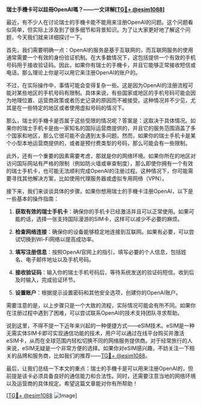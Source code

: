 **瑞士手機卡可以註冊OpenAI嗎？——一文详解[[TG💪+ @esim1088](https://t.me/s/esim1088)]**

最近，有不少人在讨论瑞士的手機卡能不能用来注册OpenAI的问题。这个问题看似简单，但实际上涉及到了很多细节和背景知识。为了让大家更好地了解这个问题，今天我们就来详细探讨一下。

首先，我们需要明确一点：OpenAI的服务是基于互联网的，而互联网服务的使用通常需要一个有效的身份验证机制。在大多数情况下，这包括提供一个有效的手机号码用于接收验证码。因此，如果你有瑞士的手機卡，并且它能够正常接收短信或电话，那么理论上你是可以用它来注册OpenAI的账户的。

不过，在实际操作中，事情可能会变得复杂一些。这是因为OpenAI的注册流程可能对某些地区的手机号码有限制。具体来说，有些国家或地区的手机号码可能会因为地理位置、运营商政策或者历史记录的原因而不被接受。这种情况并不少见，尤其是在一些特定的地区或者使用虚拟号码的情况下。

那么，瑞士的手機卡是否属于这些受限的情况呢？答案是：这取决于具体情况。如果你的瑞士手机卡是由一家知名的国际运营商提供的，并且它的服务范围涵盖了多个国家和地区，那么它很可能不会遇到太多问题。然而，如果你的瑞士手机卡是某个小型本地运营商提供的，或者是预付费类型的号码，那么可能会有一些限制。

此外，还有一个重要的因素需要考虑，那就是你的网络环境。如果你所在的地区对访问国际网站有严格的限制（例如防火墙或审查制度），那么即使你拥有一个有效的瑞士手机卡，也可能无法顺利完成OpenAI的注册过程。这种情况下，你可能需要寻找其他解决方案，比如使用代理服务器或虚拟专用网络（VPN）。

接下来，我们来谈谈具体的步骤。如果你想用瑞士的手機卡注册OpenAI，以下是一些基本的操作指南：

1. **获取有效的瑞士手机卡**：确保你的手机卡已经激活并且可以正常使用。如果可能的话，选择一张支持国际漫游的SIM卡，这样可以减少不必要的麻烦。

2. **检查网络连接**：确保你的设备能够稳定地连接到互联网。如果有必要，可以尝试切换到Wi-Fi网络以提高成功率。

3. **填写注册信息**：按照OpenAI官网上的指引，填写必要的个人信息，包括姓名、电子邮件地址以及手机号码。

4. **接收验证码**：输入你的瑞士手机号码后，等待系统发送的验证码短信。收到后及时输入，完成验证环节。

5. **设置账户**：根据提示设置密码和其他安全选项，创建你的OpenAI账户。

需要注意的是，以上步骤只是一个大致的流程，实际情况可能会有所不同。如果你在注册过程中遇到了困难，可以尝试联系OpenAI的技术支持团队寻求帮助。

说到这里，不得不提一下近年来兴起的一种便捷方式——eSIM技术。eSIM是一种无需实体SIM卡即可实现通信功能的技术，用户可以通过在线平台购买并激活eSIM卡，从而在全球范围内轻松切换不同的网络服务提供商。对于经常旅行的人来说，eSIM无疑是一个非常方便的选择。如果你对eSIM感兴趣，不妨关注一下相关的品牌和服务商，比如我们的推荐——[TG💪+ @esim1088](https://t.me/s/esim1088)。

最后，让我们总结一下本文的重点：瑞士的手機卡是可以用来注册OpenAI的，但前提是该卡必须具备良好的通信能力和合法性。同时，还需要注意当地的网络环境以及运营商的具体规定。希望这篇文章能对你有所帮助！

[[TG💪+ @esim1088](https://t.me/s/esim1088) ![Image](https://i.postimg.cc/4NQfJmqS/Snipaste-2025-05-13-00-14-12.png)]